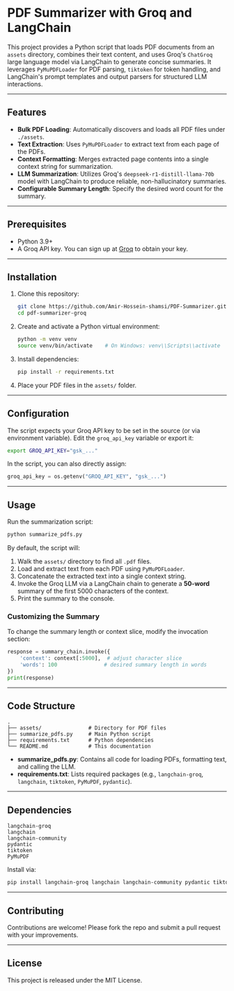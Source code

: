 # PDF Summarizer with Groq and LangChain

This project provides a Python script that loads PDF documents from an `assets` directory, combines their text content, and uses Groq's `ChatGroq` large language model via LangChain to generate concise summaries. It leverages `PyMuPDFLoader` for PDF parsing, `tiktoken` for token handling, and LangChain's prompt templates and output parsers for structured LLM interactions.

---

## Features

* **Bulk PDF Loading**: Automatically discovers and loads all PDF files under `./assets`.
* **Text Extraction**: Uses `PyMuPDFLoader` to extract text from each page of the PDFs.
* **Context Formatting**: Merges extracted page contents into a single context string for summarization.
* **LLM Summarization**: Utilizes Groq's `deepseek-r1-distill-llama-70b` model with LangChain to produce reliable, non-hallucinatory summaries.
* **Configurable Summary Length**: Specify the desired word count for the summary.

---

## Prerequisites

* Python 3.9+
* A Groq API key. You can sign up at [Groq](https://groq.com/) to obtain your key.

---

## Installation

1. Clone this repository:

   ```bash
   git clone https://github.com/Amir-Hossein-shamsi/PDF-Summarizer.git
   cd pdf-summarizer-groq
   ```

2. Create and activate a Python virtual environment:

   ```bash
   python -m venv venv
   source venv/bin/activate    # On Windows: venv\\Scripts\\activate
   ```

3. Install dependencies:

   ```bash
   pip install -r requirements.txt
   ```

4. Place your PDF files in the `assets/` folder.

---

## Configuration

The script expects your Groq API key to be set in the source (or via environment variable). Edit the `groq_api_key` variable or export it:

```bash
export GROQ_API_KEY="gsk_..."
```

In the script, you can also directly assign:

```python
groq_api_key = os.getenv("GROQ_API_KEY", "gsk_...")
```

---

## Usage

Run the summarization script:

```bash
python summarize_pdfs.py
```

By default, the script will:

1. Walk the `assets/` directory to find all `.pdf` files.
2. Load and extract text from each PDF using `PyMuPDFLoader`.
3. Concatenate the extracted text into a single context string.
4. Invoke the Groq LLM via a LangChain chain to generate a **50-word** summary of the first 5000 characters of the context.
5. Print the summary to the console.

### Customizing the Summary

To change the summary length or context slice, modify the invocation section:

```python
response = summary_chain.invoke({
    'context': context[:5000],  # adjust character slice
    'words': 100               # desired summary length in words
})
print(response)
```

---

## Code Structure

```
.
├── assets/               # Directory for PDF files
├── summarize_pdfs.py     # Main Python script
├── requirements.txt      # Python dependencies
└── README.md             # This documentation
```

* **summarize\_pdfs.py**: Contains all code for loading PDFs, formatting text, and calling the LLM.
* **requirements.txt**: Lists required packages (e.g., `langchain-groq`, `langchain`, `tiktoken`, `PyMuPDF`, `pydantic`).

---

## Dependencies

```text
langchain-groq
langchain
langchain-community
pydantic
tiktoken
PyMuPDF
```

Install via:

```bash
pip install langchain-groq langchain langchain-community pydantic tiktoken PyMuPDF
```

---

## Contributing

Contributions are welcome! Please fork the repo and submit a pull request with your improvements.

---

## License

This project is released under the MIT License.
